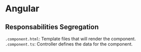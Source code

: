 # Angular

## Responsabilities Segregation

`.component.html`: Template files that will render the component.
`.component.ts`: Controller defines the data for the component.
